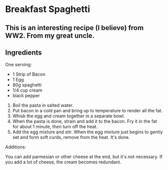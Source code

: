 ---
---

# Breakfast Spaghetti

This is an interesting recipe (I believe) from WW2. From my great uncle.
-- 
## Ingredients 

One serving:

- 1 Strip of Bacon
- 1 Egg
- 80g spaghetti
- 1/4 cup cream
- black pepper

1. Boil the pasta in salted water.
2. Put bacon in a cold pan and bring up to temperature to render all the fat.
3. Whisk the egg and cream together in a separate bowl.
4. When the pasta is done, strain and add it to the bacon. Fry it in the fat for about 1 minute, then turn off the heat.
5. Add the egg mixture and stir. When the egg mixture just begins to gently set and form soft curds, remove from the heat. It's done.


Additions:

You can add parmesian or other cheese at the end, but it's not necessary. If you add a lot of cheese, the cream becomes redundant.
